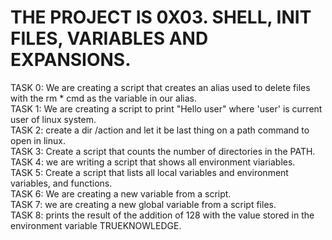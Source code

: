# THE PROJECT IS 0X03. SHELL, INIT FILES, VARIABLES AND EXPANSIONS.  
TASK 0: We are creating a script that creates an alias used to delete files with the rm * cmd as the variable in our alias.  
TASK 1: We are creating a script to print "Hello user" where 'user' is current user of linux system.  
TASK 2: create a dir /action and let it be last thing on a path command to open in linux.  
TASK 3: Create a script that counts the number of directories in the PATH.   
TASK 4: we are writing a script that shows all environment viariables.   
TASK 5: Create a script that lists all local variables and environment variables, and functions.  
TASK 6: We are creating a new variable from a script.  
TASK 7: we are creating a new global variable from a script files.  
TASK 8: prints the result of the addition of 128 with the value stored in the environment variable TRUEKNOWLEDGE.  
